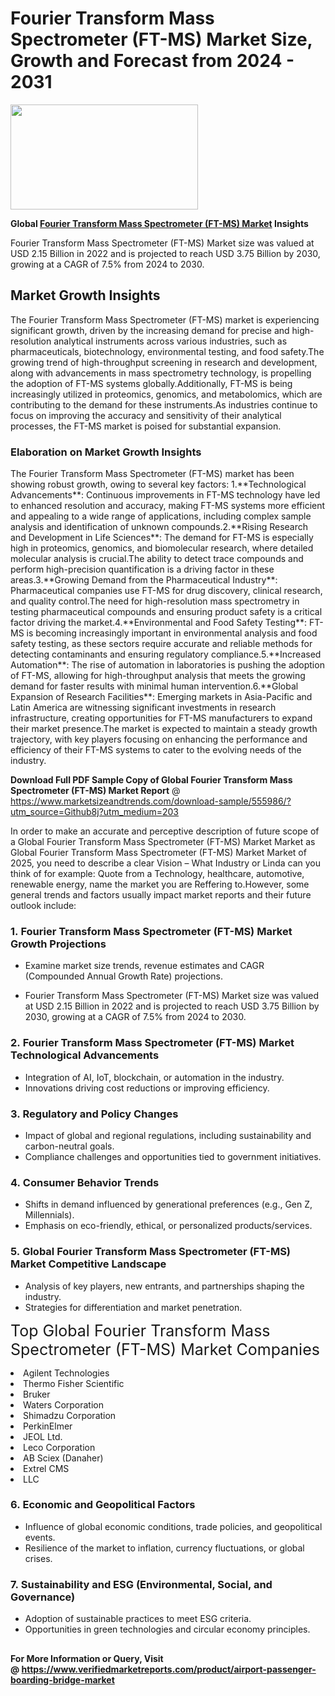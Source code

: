<H1>Fourier Transform Mass Spectrometer (FT-MS) Market Size, Growth and Forecast from 2024 - 2031</H1><img class="aligncenter size-medium wp-image-584254" src="https://thirdeyenews.in/wp-content/uploads/2024/09/Global-Market-Research-300x168.jpeg" alt="" width="300" height="168" /><p><strong>Global&nbsp;<a href="https://www.marketsizeandtrends.com/download-sample/555986/?utm_source=Github8j?utm_medium=203">Fourier Transform Mass Spectrometer (FT-MS) Market</a> Insights</strong></p><p>Fourier Transform Mass Spectrometer (FT-MS) Market size was valued at USD 2.15 Billion in 2022 and is projected to reach USD 3.75 Billion by 2030, growing at a CAGR of 7.5% from 2024 to 2030.</p><p><h2>Market Growth Insights</h2> The Fourier Transform Mass Spectrometer (FT-MS) market is experiencing significant growth, driven by the increasing demand for precise and high-resolution analytical instruments across various industries, such as pharmaceuticals, biotechnology, environmental testing, and food safety.The growing trend of high-throughput screening in research and development, along with advancements in mass spectrometry technology, is propelling the adoption of FT-MS systems globally.Additionally, FT-MS is being increasingly utilized in proteomics, genomics, and metabolomics, which are contributing to the demand for these instruments.As industries continue to focus on improving the accuracy and sensitivity of their analytical processes, the FT-MS market is poised for substantial expansion. <h3>Elaboration on Market Growth Insights</h3> The Fourier Transform Mass Spectrometer (FT-MS) market has been showing robust growth, owing to several key factors: 1.**Technological Advancements**: Continuous improvements in FT-MS technology have led to enhanced resolution and accuracy, making FT-MS systems more efficient and appealing to a wide range of applications, including complex sample analysis and identification of unknown compounds.2.**Rising Research and Development in Life Sciences**: The demand for FT-MS is especially high in proteomics, genomics, and biomolecular research, where detailed molecular analysis is crucial.The ability to detect trace compounds and perform high-precision quantification is a driving factor in these areas.3.**Growing Demand from the Pharmaceutical Industry**: Pharmaceutical companies use FT-MS for drug discovery, clinical research, and quality control.The need for high-resolution mass spectrometry in testing pharmaceutical compounds and ensuring product safety is a critical factor driving the market.4.**Environmental and Food Safety Testing**: FT-MS is becoming increasingly important in environmental analysis and food safety testing, as these sectors require accurate and reliable methods for detecting contaminants and ensuring regulatory compliance.5.**Increased Automation**: The rise of automation in laboratories is pushing the adoption of FT-MS, allowing for high-throughput analysis that meets the growing demand for faster results with minimal human intervention.6.**Global Expansion of Research Facilities**: Emerging markets in Asia-Pacific and Latin America are witnessing significant investments in research infrastructure, creating opportunities for FT-MS manufacturers to expand their market presence.The market is expected to maintain a steady growth trajectory, with key players focusing on enhancing the performance and efficiency of their FT-MS systems to cater to the evolving needs of the industry.</p><p><span class=""><strong>Download Full PDF Sample Copy of Global Fourier Transform Mass Spectrometer (FT-MS) Market Report</strong> @ <a href="https://www.marketsizeandtrends.com/download-sample/555986/?utm_source=Github8j?utm_medium=203" target="_blank">https://www.marketsizeandtrends.com/download-sample/555986/?utm_source=Github8j?utm_medium=203</a></span></p><p>In order to make an accurate and perceptive description of future scope of a Global&nbsp;Fourier Transform Mass Spectrometer (FT-MS) Market Market as Global&nbsp;Fourier Transform Mass Spectrometer (FT-MS) Market Market of 2025, you need to describe a clear Vision &ndash; What Industry or Linda can you think of for example: Quote from a Technology, healthcare, automotive, renewable energy, name the market you are Reffering to.However, some general trends and factors usually impact market reports and their future outlook include:</p><h3>1.&nbsp;<strong>Fourier Transform Mass Spectrometer (FT-MS) Market Growth Projections</strong></h3><ul><li>Examine market size trends, revenue estimates and CAGR (Compounded Annual Growth Rate) projections.</li><li><p>Fourier Transform Mass Spectrometer (FT-MS) Market size was valued at USD 2.15 Billion in 2022 and is projected to reach USD 3.75 Billion by 2030, growing at a CAGR of 7.5% from 2024 to 2030.</p></li></ul><h3>2.&nbsp;<strong>Fourier Transform Mass Spectrometer (FT-MS) Market Technological Advancements</strong></h3><ul><li>Integration of AI, IoT, blockchain, or automation in the industry.</li><li>Innovations driving cost reductions or improving efficiency.</li></ul><h3>3.&nbsp;<strong>Regulatory and Policy Changes</strong></h3><ul><li>Impact of global and regional regulations, including sustainability and carbon-neutral goals.</li><li>Compliance challenges and opportunities tied to government initiatives.</li></ul><h3>4.&nbsp;<strong>Consumer Behavior Trends</strong></h3><ul><li>Shifts in demand influenced by generational preferences (e.g., Gen Z, Millennials).</li><li>Emphasis on eco-friendly, ethical, or personalized products/services.</li></ul><h3>5.&nbsp;<strong>Global Fourier Transform Mass Spectrometer (FT-MS) Market Competitive Landscape</strong></h3><ul><li>Analysis of key players, new entrants, and partnerships shaping the industry.</li><li>Strategies for differentiation and market penetration.</li></ul><p data-pm-slice="1 1 []"><span style="color: inherit; font-family: inherit; font-size: 25px;">Top Global Fourier Transform Mass Spectrometer (FT-MS) Market Companies</span></p><div class="" data-test-id=""><p><li>Agilent Technologies</li><li> Thermo Fisher Scientific</li><li> Bruker</li><li> Waters Corporation</li><li> Shimadzu Corporation</li><li> PerkinElmer</li><li> JEOL Ltd.</li><li> Leco Corporation</li><li> AB Sciex (Danaher)</li><li> Extrel CMS</li><li> LLC</li></p></div><h3>6.&nbsp;<strong>Economic and Geopolitical Factors</strong></h3><ul><li>Influence of global economic conditions, trade policies, and geopolitical events.</li><li>Resilience of the market to inflation, currency fluctuations, or global crises.</li></ul><h3>7.&nbsp;<strong>Sustainability and ESG (Environmental, Social, and Governance)</strong></h3><ul><li>Adoption of sustainable practices to meet ESG criteria.</li><li>Opportunities in green technologies and circular economy principles.</li></ul><h2><strong style="font-size: 14px;">For More Information or Query, Visit @&nbsp;</strong><a style="background-color: #ffffff; font-size: 14px;" href="https://www.marketsizeandtrends.com/report/fourier-transform-mass-spectrometer-ft-ms-market/" target="_blank">https://www.verifiedmarketreports.com/product/airport-passenger-boarding-bridge-market</a></h2>